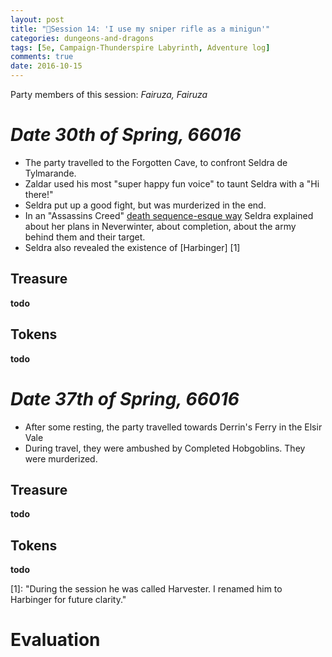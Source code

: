 ```yaml
---
layout: post
title: "🐲Session 14: 'I use my sniper rifle as a minigun'"
categories: dungeons-and-dragons
tags: [5e, Campaign-Thunderspire Labyrinth, Adventure log]
comments: true
date: 2016-10-15
---
```


Party members of this session: _Fairuza, Fairuza_

# _**Date** 30th of Spring, 66016_

- The party travelled to the Forgotten Cave, to confront Seldra de Tylmarande.
- Zaldar used his most "super happy fun voice" to taunt Seldra with a "Hi there!"
- Seldra put up a good fight, but was murderized in the end.
- In an "Assassins Creed" [death sequence-esque way](https://www.youtube.com/watch?v=XDQkvDLL_BA) Seldra explained about her plans in Neverwinter, about completion, about the army behind them and their target.
- Seldra also revealed the existence of [Harbinger] [1]

## Treasure

**todo**

## Tokens

**todo**

# _**Date** 37th of Spring, 66016_

- After some resting, the party travelled towards Derrin's Ferry in the Elsir Vale
- During travel, they were ambushed by Completed Hobgoblins. They were murderized.

## Treasure

**todo**

## Tokens

**todo**

[1]: "During the session he was called Harvester. I renamed him to Harbinger for future clarity."

# Evaluation

